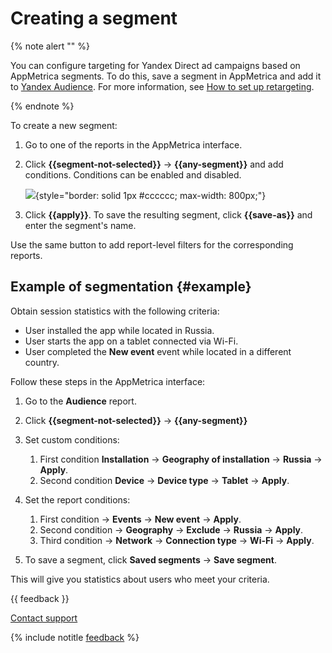 # Creating a segment

{% note alert "" %}

You can configure targeting for Yandex Direct ad campaigns based on AppMetrica segments. To do this, save a segment in AppMetrica and add it to [Yandex Audience](https://yandex.ru/support/audience/segments/app-metrica.html). For more information, see [How to set up retargeting](https://yandex.com/adv/news/how-to-set-up-retargeting-for-ads-for-mobile-apps).

{% endnote %}

To create a new segment:

1. Go to one of the reports in the AppMetrica interface.
2. Click **{{segment-not-selected}}** → **{{any-segment}}** and add conditions. Conditions can be enabled and disabled.

   ![](../../_images/segment-{{locale}}.png){style="border: solid 1px #cccccc; max-width: 800px;"}

3. Click **{{apply}}**. To save the resulting segment, click **{{save-as}}** and enter the segment's name.

Use the same button to add report-level filters for the corresponding reports.

## Example of segmentation {#example}

Obtain session statistics with the following criteria:

- User installed the app while located in Russia.
- User starts the app on a tablet connected via Wi-Fi.
- User completed the **New event** event while located in a different country.

Follow these steps in the AppMetrica interface:

1. Go to the **Audience** report.
2. Click **{{segment-not-selected}}** → **{{any-segment}}**
3. Set custom conditions:
   1. First condition **Installation** → **Geography of installation** → **Russia** → **Apply**.
   2. Second condition **Device** → **Device type** → **Tablet** → **Apply**.

4. Set the report conditions:

   1. First condition → **Events** → **New event** → **Apply**.
   2. Second condition → **Geography** → **Exclude** → **Russia** → **Apply**.
   3. Third condition → **Network** → **Connection type** → **Wi-Fi** → **Apply**.

5. To save a segment, click **Saved segments** → **Save segment**.

This will give you statistics about users who meet your criteria.

{{ feedback }}

<a href="../troubleshooting/feedback-new.html">
  <span class="button">Contact support</span>
</a>

{% include notitle [feedback](../_includes/feedback-button.md) %}
